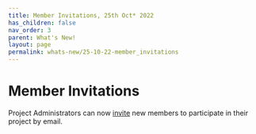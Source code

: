 ```yaml
---
title: Member Invitations, 25th Oct* 2022
has_children: false
nav_order: 3
parent: What's New!
layout: page
permalink: whats-new/25-10-22-member_invitations
---
```


<h1>Member Invitations</h1>

Project Administrators can now [invite](../roles.html#inviting-new-reviewers) new members to participate in their project by email.